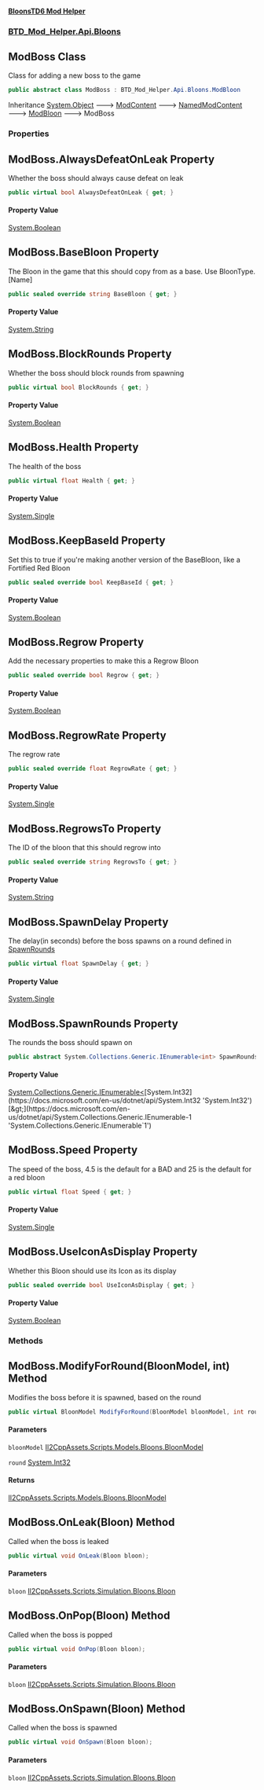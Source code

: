 #### [BloonsTD6 Mod Helper](README.md 'README')
### [BTD_Mod_Helper.Api.Bloons](README.md#BTD_Mod_Helper.Api.Bloons 'BTD_Mod_Helper.Api.Bloons')

## ModBoss Class

Class for adding a new boss to the game

```csharp
public abstract class ModBoss : BTD_Mod_Helper.Api.Bloons.ModBloon
```

Inheritance [System.Object](https://docs.microsoft.com/en-us/dotnet/api/System.Object 'System.Object') &#129106; [ModContent](BTD_Mod_Helper.Api.ModContent.md 'BTD_Mod_Helper.Api.ModContent') &#129106; [NamedModContent](BTD_Mod_Helper.Api.NamedModContent.md 'BTD_Mod_Helper.Api.NamedModContent') &#129106; [ModBloon](BTD_Mod_Helper.Api.Bloons.ModBloon.md 'BTD_Mod_Helper.Api.Bloons.ModBloon') &#129106; ModBoss
### Properties

<a name='BTD_Mod_Helper.Api.Bloons.ModBoss.AlwaysDefeatOnLeak'></a>

## ModBoss.AlwaysDefeatOnLeak Property

Whether the boss should always cause defeat on leak

```csharp
public virtual bool AlwaysDefeatOnLeak { get; }
```

#### Property Value
[System.Boolean](https://docs.microsoft.com/en-us/dotnet/api/System.Boolean 'System.Boolean')

<a name='BTD_Mod_Helper.Api.Bloons.ModBoss.BaseBloon'></a>

## ModBoss.BaseBloon Property

The Bloon in the game that this should copy from as a base. Use BloonType.[Name]

```csharp
public sealed override string BaseBloon { get; }
```

#### Property Value
[System.String](https://docs.microsoft.com/en-us/dotnet/api/System.String 'System.String')

<a name='BTD_Mod_Helper.Api.Bloons.ModBoss.BlockRounds'></a>

## ModBoss.BlockRounds Property

Whether the boss should block rounds from spawning

```csharp
public virtual bool BlockRounds { get; }
```

#### Property Value
[System.Boolean](https://docs.microsoft.com/en-us/dotnet/api/System.Boolean 'System.Boolean')

<a name='BTD_Mod_Helper.Api.Bloons.ModBoss.Health'></a>

## ModBoss.Health Property

The health of the boss

```csharp
public virtual float Health { get; }
```

#### Property Value
[System.Single](https://docs.microsoft.com/en-us/dotnet/api/System.Single 'System.Single')

<a name='BTD_Mod_Helper.Api.Bloons.ModBoss.KeepBaseId'></a>

## ModBoss.KeepBaseId Property

Set this to true if you're making another version of the BaseBloon, like a Fortified Red Bloon

```csharp
public sealed override bool KeepBaseId { get; }
```

#### Property Value
[System.Boolean](https://docs.microsoft.com/en-us/dotnet/api/System.Boolean 'System.Boolean')

<a name='BTD_Mod_Helper.Api.Bloons.ModBoss.Regrow'></a>

## ModBoss.Regrow Property

Add the necessary properties to make this a Regrow Bloon

```csharp
public sealed override bool Regrow { get; }
```

#### Property Value
[System.Boolean](https://docs.microsoft.com/en-us/dotnet/api/System.Boolean 'System.Boolean')

<a name='BTD_Mod_Helper.Api.Bloons.ModBoss.RegrowRate'></a>

## ModBoss.RegrowRate Property

The regrow rate

```csharp
public sealed override float RegrowRate { get; }
```

#### Property Value
[System.Single](https://docs.microsoft.com/en-us/dotnet/api/System.Single 'System.Single')

<a name='BTD_Mod_Helper.Api.Bloons.ModBoss.RegrowsTo'></a>

## ModBoss.RegrowsTo Property

The ID of the bloon that this should regrow into

```csharp
public sealed override string RegrowsTo { get; }
```

#### Property Value
[System.String](https://docs.microsoft.com/en-us/dotnet/api/System.String 'System.String')

<a name='BTD_Mod_Helper.Api.Bloons.ModBoss.SpawnDelay'></a>

## ModBoss.SpawnDelay Property

The delay(in seconds) before the boss spawns on a round defined in [SpawnRounds](BTD_Mod_Helper.Api.Bloons.ModBoss.md#BTD_Mod_Helper.Api.Bloons.ModBoss.SpawnRounds 'BTD_Mod_Helper.Api.Bloons.ModBoss.SpawnRounds')

```csharp
public virtual float SpawnDelay { get; }
```

#### Property Value
[System.Single](https://docs.microsoft.com/en-us/dotnet/api/System.Single 'System.Single')

<a name='BTD_Mod_Helper.Api.Bloons.ModBoss.SpawnRounds'></a>

## ModBoss.SpawnRounds Property

The rounds the boss should spawn on

```csharp
public abstract System.Collections.Generic.IEnumerable<int> SpawnRounds { get; }
```

#### Property Value
[System.Collections.Generic.IEnumerable&lt;](https://docs.microsoft.com/en-us/dotnet/api/System.Collections.Generic.IEnumerable-1 'System.Collections.Generic.IEnumerable`1')[System.Int32](https://docs.microsoft.com/en-us/dotnet/api/System.Int32 'System.Int32')[&gt;](https://docs.microsoft.com/en-us/dotnet/api/System.Collections.Generic.IEnumerable-1 'System.Collections.Generic.IEnumerable`1')

<a name='BTD_Mod_Helper.Api.Bloons.ModBoss.Speed'></a>

## ModBoss.Speed Property

The speed of the boss, 4.5 is the default for a BAD and 25 is the default for a red bloon

```csharp
public virtual float Speed { get; }
```

#### Property Value
[System.Single](https://docs.microsoft.com/en-us/dotnet/api/System.Single 'System.Single')

<a name='BTD_Mod_Helper.Api.Bloons.ModBoss.UseIconAsDisplay'></a>

## ModBoss.UseIconAsDisplay Property

Whether this Bloon should use its Icon as its display

```csharp
public sealed override bool UseIconAsDisplay { get; }
```

#### Property Value
[System.Boolean](https://docs.microsoft.com/en-us/dotnet/api/System.Boolean 'System.Boolean')
### Methods

<a name='BTD_Mod_Helper.Api.Bloons.ModBoss.ModifyForRound(BloonModel,int)'></a>

## ModBoss.ModifyForRound(BloonModel, int) Method

Modifies the boss before it is spawned, based on the round

```csharp
public virtual BloonModel ModifyForRound(BloonModel bloonModel, int round);
```
#### Parameters

<a name='BTD_Mod_Helper.Api.Bloons.ModBoss.ModifyForRound(BloonModel,int).bloonModel'></a>

`bloonModel` [Il2CppAssets.Scripts.Models.Bloons.BloonModel](https://docs.microsoft.com/en-us/dotnet/api/Il2CppAssets.Scripts.Models.Bloons.BloonModel 'Il2CppAssets.Scripts.Models.Bloons.BloonModel')

<a name='BTD_Mod_Helper.Api.Bloons.ModBoss.ModifyForRound(BloonModel,int).round'></a>

`round` [System.Int32](https://docs.microsoft.com/en-us/dotnet/api/System.Int32 'System.Int32')

#### Returns
[Il2CppAssets.Scripts.Models.Bloons.BloonModel](https://docs.microsoft.com/en-us/dotnet/api/Il2CppAssets.Scripts.Models.Bloons.BloonModel 'Il2CppAssets.Scripts.Models.Bloons.BloonModel')

<a name='BTD_Mod_Helper.Api.Bloons.ModBoss.OnLeak(Bloon)'></a>

## ModBoss.OnLeak(Bloon) Method

Called when the boss is leaked

```csharp
public virtual void OnLeak(Bloon bloon);
```
#### Parameters

<a name='BTD_Mod_Helper.Api.Bloons.ModBoss.OnLeak(Bloon).bloon'></a>

`bloon` [Il2CppAssets.Scripts.Simulation.Bloons.Bloon](https://docs.microsoft.com/en-us/dotnet/api/Il2CppAssets.Scripts.Simulation.Bloons.Bloon 'Il2CppAssets.Scripts.Simulation.Bloons.Bloon')

<a name='BTD_Mod_Helper.Api.Bloons.ModBoss.OnPop(Bloon)'></a>

## ModBoss.OnPop(Bloon) Method

Called when the boss is popped

```csharp
public virtual void OnPop(Bloon bloon);
```
#### Parameters

<a name='BTD_Mod_Helper.Api.Bloons.ModBoss.OnPop(Bloon).bloon'></a>

`bloon` [Il2CppAssets.Scripts.Simulation.Bloons.Bloon](https://docs.microsoft.com/en-us/dotnet/api/Il2CppAssets.Scripts.Simulation.Bloons.Bloon 'Il2CppAssets.Scripts.Simulation.Bloons.Bloon')

<a name='BTD_Mod_Helper.Api.Bloons.ModBoss.OnSpawn(Bloon)'></a>

## ModBoss.OnSpawn(Bloon) Method

Called when the boss is spawned

```csharp
public virtual void OnSpawn(Bloon bloon);
```
#### Parameters

<a name='BTD_Mod_Helper.Api.Bloons.ModBoss.OnSpawn(Bloon).bloon'></a>

`bloon` [Il2CppAssets.Scripts.Simulation.Bloons.Bloon](https://docs.microsoft.com/en-us/dotnet/api/Il2CppAssets.Scripts.Simulation.Bloons.Bloon 'Il2CppAssets.Scripts.Simulation.Bloons.Bloon')